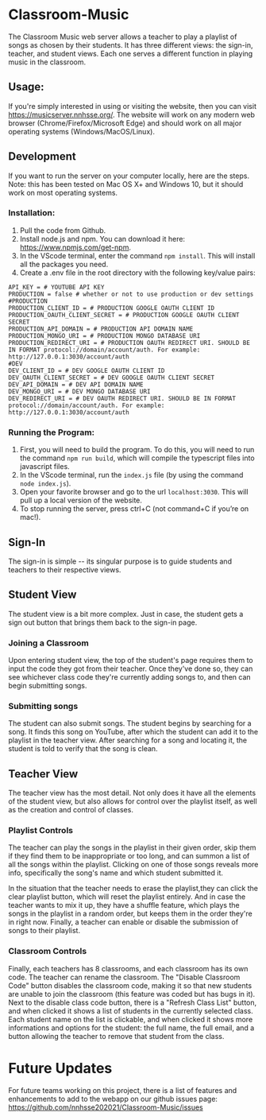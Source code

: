 # Classroom-Music
The Classroom Music web server allows a teacher to play a playlist of songs as chosen by their students. It has three different views: the sign-in, teacher, and student views. Each one serves a different function in playing music in the classroom.

## Usage:
If you're simply interested in using or visiting the website, then you can visit https://musicserver.nnhsse.org/. The website will work on any modern web browser (Chrome/Firefox/Microsoft Edge) and should work on all major operating systems (Windows/MacOS/Linux). 

## Development
If you want to run the server on your computer locally, here are the steps. Note: this has been tested on Mac OS X+ and Windows 10, but it should work on most operating systems.
### Installation:
1. Pull the code from Github.
2. Install node.js and npm. You can download it here: https://www.npmjs.com/get-npm.
3. In the VScode terminal, enter the command `npm install`. This will install all the packages you need.
4. Create a .env file in the root directory with the following key/value pairs:
```
API_KEY = # YOUTUBE API KEY
PRODUCTION = false # whether or not to use production or dev settings
#PRODUCTION
PRODUCTION_CLIENT_ID = # PRODUCTION GOOGLE OAUTH CLIENT ID
PRODUCTION_OAUTH_CLIENT_SECRET = # PRODUCTION GOOGLE OAUTH CLIENT SECRET
PRODUCTION_API_DOMAIN = # PRODUCTION API DOMAIN NAME
PRODUCTION_MONGO_URI = # PRODUCTION MONGO DATABASE URI
PRODUCTION_REDIRECT_URI = # PRODUCTION OAUTH REDIRECT URI. SHOULD BE IN FORMAT protocol://domain/account/auth. For example: http://127.0.0.1:3030/account/auth
#DEV
DEV_CLIENT_ID = # DEV GOOGLE OAUTH CLIENT ID
DEV_OAUTH_CLIENT_SECRET = # DEV GOOGLE OAUTH CLIENT SECRET
DEV_API_DOMAIN = # DEV API DOMAIN NAME
DEV_MONGO_URI = # DEV MONGO DATABASE URI
DEV_REDIRECT_URI = # DEV OAUTH REDIRECT URI. SHOULD BE IN FORMAT protocol://domain/account/auth. For example: http://127.0.0.1:3030/account/auth
```
### Running the Program:
1. First, you will need to build the program. To do this, you will need to run the command `npm run build`, which will compile the typescript files into javascript files.
2. In the VScode terminal, run the `index.js` file (by using the command `node index.js`).
3. Open your favorite browser and go to the url `localhost:3030`. This will pull up a local version of the website.
4. To stop running the server, press ctrl+C (not command+C if you’re on mac!).

## Sign-In
The sign-in is simple -- its singular purpose is to guide students and teachers to their respective views.

## Student View
The student view is a bit more complex. Just in case, the student gets a sign out button that brings them back to the sign-in page. 

### Joining a Classroom
Upon entering student view, the top of the student's page requires them to input the code they got from their teacher. Once they've done so, they can see whichever class code they're currently adding songs to, and then can begin submitting songs.

### Submitting songs
The student can also submit songs. The student begins by searching for a song. It finds this song on YouTube, after which the student can add it to the playlist in the teacher view. After searching for a song and locating it, the student is told to verify that the song is clean.

## Teacher View
The teacher view has the most detail. Not only does it have all the elements of the student view, but also allows for control over the playlist itself, as well as the creation and control of classes.

### Playlist Controls
The teacher can play the songs in the playlist in their given order, skip them if they find them to be inappropriate or too long, and can summon a list of all the songs within the playlist. Clicking on one of those songs reveals more info, specifically the song's name and which student submitted it.

In the situation that the teacher needs to erase the playlist,they can click the clear playlist button, which will reset the playlist entirely. And in case the teacher wants to mix it up, they have a shuffle feature, which plays the songs in the playlist in a random order, but keeps them in the order they're in right now. Finally, a teacher can enable or disable the submission of songs to their playlist.

### Classroom Controls
Finally, each teachers has 8 classrooms, and each classroom has its own code. The teacher can rename the classroom. The "Disable Classroom Code" button disables the classroom code, making it so that new students are unable to join the classroom (this feature was coded but has bugs in it). Next to the disable class code button, there is a "Refresh Class List" button, and when clicked it shows a list of students in the currently selected class. Each student name on the list is clickable, and when clicked it shows more informations and options for the student: the full name, the full email, and a button allowing the teacher to remove that student from the class.

# Future Updates 
For future teams working on this project, there is a list of features and enhancements to add to the webapp on our github issues page: https://github.com/nnhsse202021/Classroom-Music/issues
